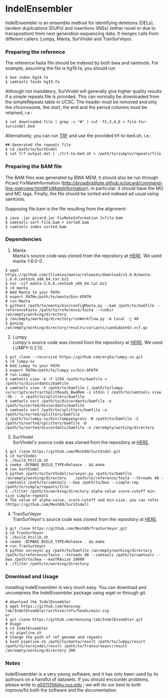 # IndelEnsembler
IndelEnsembler is an ensemble method for identifying deletions (DELs), tandem duplications (DUPs) and insertions (INSs) (either novel or due to transposition) from next generation sequencing data. It merges calls from different callers: Lumpy, Manta, SurVIndel and TranSurVeyor.

### Preparing the reference
The reference fasta file should be indexed by both bwa and samtools. For example, assuming the file is hg19.fa, you should run

```
$ bwa index hg19.fa
$ samtools faidx hg19.fa
```
Although not mandatory, SurVIndel will generally give higher quality results if a simple repeats file is provided. This can normally be downloaded from the simpleRepeats table in UCSC. The header must be removed and only the chromosome, the start, the end and the period columns must be retained, i.e.:

```
$ cat downloaded-file | grep -v "#" | cut -f2,3,4,6 > file-for-survindel.bed
```
Alternatively, you can run [TRF](https://tandem.bu.edu/trf/trf.html) and use the provided trf-to-bed.sh, i.e.:

```
## Generated the repeats file
$ cd /path/to/SurVIndel
$ cat trf-output.dat | ./trf-to-bed.sh > /path/to/simple/repeats/file
```
### Preparing the BAM file
The BAM files was generated by BWA MEM, it should also be run through Picard FixMateInformation (http://broadinstitute.github.io/picard/command-line-overview.html#FixMateInformation); in particular, it should have the MQ and MC tags. Finally, the file should be sorted and indexed ad usual using samtools.

Supposing file.bam is the file resulting from the alignment:

```
$ java -jar picard.jar FixMateInformation I=file.bam
$ samtools sort file.bam > sorted.bam
$ samtools index sorted.bam
```

### Dependencies
1. Manta  
Manta's source code was cloned from the repository at [HERE](https://github.com/Illumina/manta/releases/download/v1.6.0/). We used manta-1.6.0-0. 

```
$ wget https://github.com/Illumina/manta/releases/download/v1.6.0/manta-1.6.0.centos6_x86_64.tar.bz2
$ tar -xjf manta-1.6.0.centos6_x86_64.tar.bz2
$ cd manta
# Add Manta to your PATH
$ export PATH=/path/to/manta/bin:$PATH
# run Manta
$ python2 /path/to/manta/bin/configManta.py --bam /path/to/bamfile --referenceFasta /path/to/reference/fasta --runDir /an/empty/working/directory
$ /an/empty/working/directory/runWorkflow.py -m local -j 40
$ gunzip /an/empty/working/directory/results/variants/candidateSV.vcf.gz
```
2. Lumpy  
Lumpy's source code was cloned from the repository at [HERE](https://github.com/arq5x/lumpy-sv). We used LUMPY-0.2.13.

```
$ git clone --recursive https://github.com/arq5x/lumpy-sv.git
$ cd lumpy-sv
# Add Lumpy to your PATH
$ export PATH=/path/to/lumpy-sv/bin:$PATH
# run Lumpy
$ samtools view -b -F 1294 /path/to/bamfile > /path/to/discordants/bamfile
$ samtools view -h /path/to/bamfile | /path/to/lumpy-sv/scripts/extractSplitReads_BwaMem -i stdin | /path/to/samtools view -Sb -  > /path/to/splitters/bamfile
$ samtools sort /path/to/discordants/bamfile -o /path/to/sorted/discordants/bamfile
$ samtools sort /path/to/splitters/bamfile -o /path/to/sorted/splitters/bamfile
$ /path/to/lumpy-sv/bin/lumpyexpress -B /path/to/bamfile -S /path/to/sorted/splitters/bamfile -D /path/to/sorted/discordants/bamfile -o /an/empty/working/directory
```
3. SurVIndel  
SurVIndel's source code was cloned from the repository at [HERE](https://github.com/Mesh89/SurVIndel).

```
$ git clone https://github.com/Mesh89/SurVIndel.git
$ cd SurVIndel
$ ./build_htslib.sh
$ cmake -DCMAKE_BUILD_TYPE=Release . && make
# run SurVIndel
$ python /path/to/SurVIndel/surveyor.py /path/to/bamfile /an/empty/working/directory	/path/to/reference/fasta --threads 40 --samtools /path/to/samtools --bwa /path/to/bwa --simple-rep /path/to/simple/repeats/file
$ ./filter /path/to/working/directory alpha-value score-cutoff min-size simple-repeats
# The value of alpha-value, score-cutoff and min-size, you can refer (https://github.com/Mesh89/SurVIndel)
```
4. TranSurVeyor  
TranSurVeyor's source code was cloned from the repository at [HERE](https://github.com/Mesh89/TranSurVeyor).

```
$ git clone https://github.com/Mesh89/TranSurVeyor.git
$ cd TranSurVeyor
$ ./build_htslib.sh
$ cmake -DCMAKE_BUILD_TYPE=Release . && make
# run TranSurVeyor
$ python surveyor.py /path/to/bamfile /an/empty/working/directory	/path/to/reference/fasta --threads 40 --samtools /path/to/samtools --bwa /path/to/bwa --maxTRAsize 10000
$ ./filter /path/to/working/directory
```


### Download and Usage
Installing IndelEnsembler is very much easy. You can download and uncompress the IndelEnsembler package using wget or through git.



```
# download the IndelEnsembler
$ wget https://github.com/kensung-lab/IndelEnsembler/archive/refs/heads/main.zip
or
$ git clone https://github.com/kensung-lab/IndelEnsembler.git
# Usage
$ cd IndelEnsembler
$ vi pipeline.sh
# Change the path of ref_genome and repeats
$ bash pipeline.sh /path/to/manta/result /path/to/lumpy/result /path/to/survindel/result /path/to/transurveyor/result /an/empty/working/directory 200
```
### Notes
IndelEnsembler is a very young software, and it has only been used by its authours on a handful of datasets. If you should encounter problems, please write to e0011356@u.nus.edu ; we will do our best to both improve/fix both the software and the documentation.
